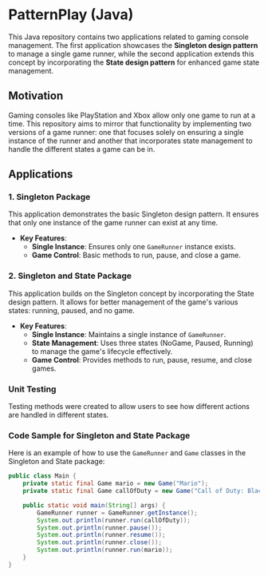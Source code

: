 # PatternPlay (Java)

This Java repository contains two applications related to gaming console management. The first application showcases the **Singleton design pattern** to manage a single game runner, while the second application extends this concept by incorporating the **State design pattern** for enhanced game state management.

## Motivation

Gaming consoles like PlayStation and Xbox allow only one game to run at a time. This repository aims to mirror that functionality by implementing two versions of a game runner: one that focuses solely on ensuring a single instance of the runner and another that incorporates state management to handle the different states a game can be in.

## Applications

### 1. Singleton Package

This application demonstrates the basic Singleton design pattern. It ensures that only one instance of the game runner can exist at any time.

- **Key Features**:
  - **Single Instance**: Ensures only one `GameRunner` instance exists.
  - **Game Control**: Basic methods to run, pause, and close a game.

### 2. Singleton and State Package

This application builds on the Singleton concept by incorporating the State design pattern. It allows for better management of the game's various states: running, paused, and no game.

- **Key Features**:
  - **Single Instance**: Maintains a single instance of `GameRunner`.
  - **State Management**: Uses three states (NoGame, Paused, Running) to manage the game's lifecycle effectively.
  - **Game Control**: Provides methods to run, pause, resume, and close games.

### Unit Testing
Testing methods were created to allow users to see how different actions are handled in different states.

### Code Sample for Singleton and State Package

Here is an example of how to use the `GameRunner` and `Game` classes in the Singleton and State package:

```java
public class Main {
    private static final Game mario = new Game("Mario");
    private static final Game callOfDuty = new Game("Call of Duty: Black Ops");

    public static void main(String[] args) {
        GameRunner runner = GameRunner.getInstance();
        System.out.println(runner.run(callOfDuty));
        System.out.println(runner.pause());
        System.out.println(runner.resume());
        System.out.println(runner.close());
        System.out.println(runner.run(mario));
    }
}
